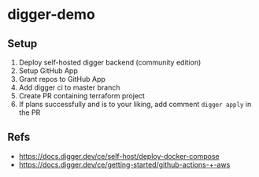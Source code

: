 # digger-demo

## Setup

1. Deploy self-hosted digger backend (community edition)
2. Setup GitHub App
3. Grant repos to GitHub App
4. Add digger ci to master branch
5. Create PR containing terraform project
6. If plans successfully and is to your liking, add comment `digger apply` in the PR

## Refs

- <https://docs.digger.dev/ce/self-host/deploy-docker-compose>
- <https://docs.digger.dev/ce/getting-started/github-actions-+-aws>
